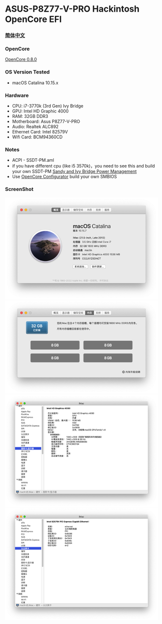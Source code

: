 # ASUS-P8Z77-V-PRO Hackintosh OpenCore EFI

### [简体中文](README.zh_CN.md)

### OpenCore

[OpenCore 0.8.0](https://github.com/acidanthera/OpenCorePkg)

### OS Version Tested

- macOS Catalina 10.15.x

### Hardware

- CPU: i7-3770k (3rd Gen) Ivy Bridge
- GPU: Intel HD Graphic 4000
- RAM: 32GB DDR3
- Motherboard: Asus P8Z77-V-PRO
- Audio: Realtek ALC892
- Ethernet Card: Intel 82579V
- Wifi Card: BCM94360CD

### Notes
 - ACPI - SSDT-PM.aml
 - if you have different cpu (like i5 3570k)，you need to see this and build your own SSDT-PM [Sandy and Ivy Bridge Power Management](https://dortania.github.io/OpenCore-Post-Install/universal/pm.html#sandy-and-ivy-bridge-power-management)  
 - Use [OpenCore Configurator](https://mackie100projects.altervista.org/opencore-configurator/) build your own SMBIOS
 
### ScreenShot 
![image](https://github.com/Hackintosh-EFI-R/ASUS-P8Z77-V-PRO-OpenCore/blob/main/ScreenShot/01.png)![image](https://github.com/Hackintosh-EFI-R/ASUS-P8Z77-V-PRO-OpenCore/blob/main/ScreenShot/02.png)
![image](https://github.com/Hackintosh-EFI-R/ASUS-P8Z77-V-PRO-OpenCore/blob/main/ScreenShot/03.png)
![image](https://github.com/Hackintosh-EFI-R/ASUS-P8Z77-V-PRO-OpenCore/blob/main/ScreenShot/04.png)
